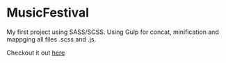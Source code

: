 # MusicFestival


My first project using SASS/SCSS. Using Gulp for concat, minification and mappging all files .scss and .js. 

Checkout it out <a href="https://jomas94.github.io/MusicFestival/" target="_blank">here</a>
